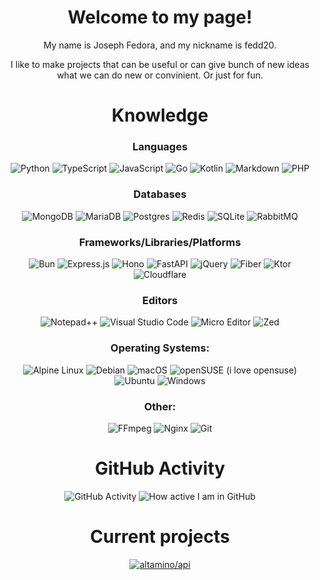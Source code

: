 <h1 align="center">
  Welcome to my page!
</h1>

<div align="center">
  
  My name is Joseph Fedora, and my nickname is fedd20.
  
  I like to make projects that can be useful or can give bunch of new ideas what we can do new or convinient. Or just for fun.
  
</div>

<div align="center">
  <h1>Knowledge</h2>
  
  <h3>Languages</h3>
  
  ![Python](https://img.shields.io/badge/python-3670A0?style=for-the-badge&logo=python&logoColor=ffdd54)
  ![TypeScript](https://img.shields.io/badge/typescript-%23007ACC.svg?style=for-the-badge&logo=typescript&logoColor=white)
  ![JavaScript](https://img.shields.io/badge/javascript-%23323330.svg?style=for-the-badge&logo=javascript&logoColor=%23F7DF1E)
  ![Go](https://img.shields.io/badge/go-%2300ADD8.svg?style=for-the-badge&logo=go&logoColor=white)
  ![Kotlin](https://img.shields.io/badge/kotlin-%237F52FF.svg?style=for-the-badge&logo=kotlin&logoColor=white)
  ![Markdown](https://img.shields.io/badge/markdown-%23000000.svg?style=for-the-badge&logo=markdown&logoColor=white)
  ![PHP](https://img.shields.io/badge/php-%23777BB4.svg?style=for-the-badge&logo=php&logoColor=white)

  <h3>Databases</h3>
  
  ![MongoDB](https://img.shields.io/badge/MongoDB-%234ea94b.svg?style=for-the-badge&logo=mongodb&logoColor=white)
  ![MariaDB](https://img.shields.io/badge/MariaDB-003545?style=for-the-badge&logo=mariadb&logoColor=white)
  ![Postgres](https://img.shields.io/badge/postgres-%23316192.svg?style=for-the-badge&logo=postgresql&logoColor=white)
  ![Redis](https://img.shields.io/badge/redis-%23DD0031.svg?style=for-the-badge&logo=redis&logoColor=white)
  ![SQLite](https://img.shields.io/badge/sqlite-%2307405e.svg?style=for-the-badge&logo=sqlite&logoColor=white)
  ![RabbitMQ](https://img.shields.io/badge/Rabbitmq-FF6600?style=for-the-badge&logo=rabbitmq&logoColor=white)

  <h3>Frameworks/Libraries/Platforms</h3>

  ![Bun](https://img.shields.io/badge/Bun-%23000000.svg?style=for-the-badge&logo=bun&logoColor=white)
  ![Express.js](https://img.shields.io/badge/express.js-%23404d59.svg?style=for-the-badge&logo=express&logoColor=%2361DAFB)
  ![Hono](https://img.shields.io/badge/hono-orange?style=for-the-badge)
  ![FastAPI](https://img.shields.io/badge/FastAPI-005571?style=for-the-badge&logo=fastapi)
  ![jQuery](https://img.shields.io/badge/jquery-%230769AD.svg?style=for-the-badge&logo=jquery&logoColor=white)
  ![Fiber](https://img.shields.io/badge/fiber-darkcyan?style=for-the-badge)
  ![Ktor](https://img.shields.io/badge/ktor-purple?style=for-the-badge)
  ![Cloudflare](https://img.shields.io/badge/Cloudflare-F38020?style=for-the-badge&logo=Cloudflare&logoColor=white)

  <h3>Editors</h3>
  
  ![Notepad++](https://img.shields.io/badge/Notepad++-90E59A.svg?style=for-the-badge&logo=notepad%2b%2b&logoColor=black)
  ![Visual Studio Code](https://img.shields.io/badge/vscode-0078d7.svg?style=for-the-badge&logo=visual-studio-code&logoColor=white)
  ![Micro Editor](https://img.shields.io/badge/MICRO-purple?style=for-the-badge)
  ![Zed](https://img.shields.io/badge/zed-084CCF.svg?style=for-the-badge&logo=zedindustries&logoColor=white)

  <h3>Operating Systems:</h3>

  ![Alpine Linux](https://img.shields.io/badge/Alpine_Linux-%230D597F.svg?style=for-the-badge&logo=alpine-linux&logoColor=white)
  ![Debian](https://img.shields.io/badge/Debian-D70A53?style=for-the-badge&logo=debian&logoColor=white)
  ![macOS](https://img.shields.io/badge/mac%20os-000000?style=for-the-badge&logo=macos&logoColor=F0F0F0)
  ![openSUSE (i love opensuse)](https://img.shields.io/badge/openSUSE-%2364B345?style=for-the-badge&logo=openSUSE&logoColor=white)
  ![Ubuntu](https://img.shields.io/badge/Ubuntu-E95420?style=for-the-badge&logo=ubuntu&logoColor=white)
  ![Windows](https://img.shields.io/badge/Windows-0078D6?style=for-the-badge&logo=windows&logoColor=white)

  <h3>Other:</h3>
  
  ![FFmpeg](https://shields.io/badge/FFmpeg-%23171717.svg?logo=ffmpeg&style=for-the-badge&labelColor=171717&logoColor=5cb85c)
  ![Nginx](https://img.shields.io/badge/nginx-%23009639.svg?style=for-the-badge&logo=nginx&logoColor=white)
  ![Git](https://img.shields.io/badge/git-%23F05033.svg?style=for-the-badge&logo=git&logoColor=white)
</div>

<div align="center">
  <h1>GitHub Activity</h2>

  ![GitHub Activity](https://github-readme-stats.vercel.app/api?username=fedd20&show_icons=true&theme=dark&line_height=24)
  ![How active I am in GitHub](https://github-readme-stats.vercel.app/api/top-langs/?username=fedd20&hide=java,html,tex&theme=dark&langs_count=8&layout=compact)
</div>



<div align="center">
	<h1>Current projects</h2>

  [![altamino/api](https://github-readme-stats.vercel.app/api/pin/?username=fedd20&repo=checkhost-cli&show_owner=true&theme=dark)](https://github.com/fedd20/checkhost-cli)
</div>
